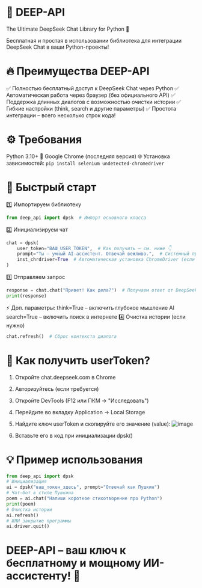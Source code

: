 # 🤖 DEEP-API
The Ultimate DeepSeek Chat Library for Python 🚀

Бесплатная и простая в использовании библиотека для интеграции DeepSeek Chat в ваши Python-проекты!

# 🔥 Преимущества DEEP-API
✅ Полностью бесплатный доступ к DeepSeek Chat через Python 
✅ Автоматическая работа через браузер (без официального API) 
✅ Поддержка длинных диалогов с возможностью очистки истории 
✅ Гибкие настройки (think, search и другие параметры) 
✅ Простота интеграции – всего несколько строк кода!

# ⚙️ Требования
Python 3.10+ 🐍
Google Chrome (последняя версия) 🌐
Установка зависимостей:
```pip install selenium undetected-chromedriver```

# 🚀 Быстрый старт
1️⃣ Импортируем библиотеку
```python
from deep_api import dpsk  # Импорт основного класса
```
2️⃣ Инициализируем чат
```python
chat = dpsk(
    user_token="ВАШ_USER_TOKEN",  # Как получить – см. ниже 👇
    prompt="Ты – умный AI-ассистент. Отвечай вежливо.",  # Системный промпт (опционально)
    inst_chrdriver=True  # Автоматическая установка ChromeDriver (если не установлен)
)
```
3️⃣ Отправляем запрос
```python
response = chat.chat("Привет! Как дела?")  # Получаем ответ от DeepSeek
print(response)
```
⚡ Доп. параметры:
think=True – включить глубокое мышление AI
search=True – включить поиск в интернете
4️⃣ Очистка истории (если нужно)
```python
chat.refresh()  # Сброс контекста диалога
```

# 🔑 Как получить userToken?
1) Откройте chat.deepseek.com в Chrome
2) Авторизуйтесь (если требуется)
3) Откройте DevTools (F12 или ПКМ → "Исследовать")
4) Перейдите во вкладку Application → Local Storage
5) Найдите ключ userToken и скопируйте его значение (value):
![image](https://github.com/user-attachments/assets/38e79a4a-0cce-4620-bd19-def1dcdda2b4)

6) Вставьте его в код при инициализации dpsk()

# 💡 Пример использования
```python
from deep_api import dpsk
# Инициализация
ai = dpsk("ваш_токен_здесь", prompt="Отвечай как Пушкин")
# Чат-бот в стиле Пушкина
poem = ai.chat("Напиши короткое стихотворение про Python")
print(poem)
# Очистка истории
ai.refresh()
# ИЛИ закрытие программы
ai.driver.quit()
```

# DEEP-API – ваш ключ к бесплатному и мощному ИИ-ассистенту! 🎉
